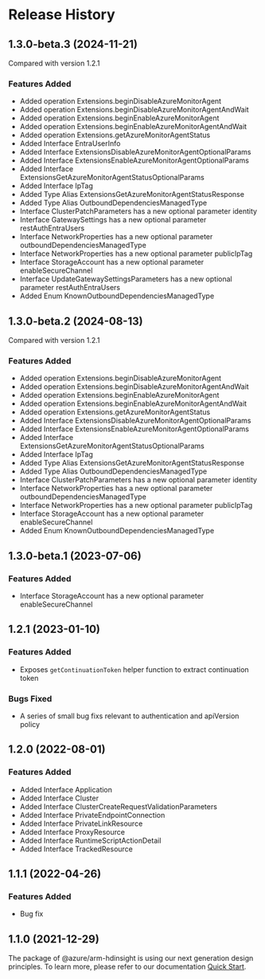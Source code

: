 # Release History
    
## 1.3.0-beta.3 (2024-11-21)
Compared with version 1.2.1
    
### Features Added

  - Added operation Extensions.beginDisableAzureMonitorAgent
  - Added operation Extensions.beginDisableAzureMonitorAgentAndWait
  - Added operation Extensions.beginEnableAzureMonitorAgent
  - Added operation Extensions.beginEnableAzureMonitorAgentAndWait
  - Added operation Extensions.getAzureMonitorAgentStatus
  - Added Interface EntraUserInfo
  - Added Interface ExtensionsDisableAzureMonitorAgentOptionalParams
  - Added Interface ExtensionsEnableAzureMonitorAgentOptionalParams
  - Added Interface ExtensionsGetAzureMonitorAgentStatusOptionalParams
  - Added Interface IpTag
  - Added Type Alias ExtensionsGetAzureMonitorAgentStatusResponse
  - Added Type Alias OutboundDependenciesManagedType
  - Interface ClusterPatchParameters has a new optional parameter identity
  - Interface GatewaySettings has a new optional parameter restAuthEntraUsers
  - Interface NetworkProperties has a new optional parameter outboundDependenciesManagedType
  - Interface NetworkProperties has a new optional parameter publicIpTag
  - Interface StorageAccount has a new optional parameter enableSecureChannel
  - Interface UpdateGatewaySettingsParameters has a new optional parameter restAuthEntraUsers
  - Added Enum KnownOutboundDependenciesManagedType
    
    
## 1.3.0-beta.2 (2024-08-13)
Compared with version 1.2.1
    
### Features Added

  - Added operation Extensions.beginDisableAzureMonitorAgent
  - Added operation Extensions.beginDisableAzureMonitorAgentAndWait
  - Added operation Extensions.beginEnableAzureMonitorAgent
  - Added operation Extensions.beginEnableAzureMonitorAgentAndWait
  - Added operation Extensions.getAzureMonitorAgentStatus
  - Added Interface ExtensionsDisableAzureMonitorAgentOptionalParams
  - Added Interface ExtensionsEnableAzureMonitorAgentOptionalParams
  - Added Interface ExtensionsGetAzureMonitorAgentStatusOptionalParams
  - Added Interface IpTag
  - Added Type Alias ExtensionsGetAzureMonitorAgentStatusResponse
  - Added Type Alias OutboundDependenciesManagedType
  - Interface ClusterPatchParameters has a new optional parameter identity
  - Interface NetworkProperties has a new optional parameter outboundDependenciesManagedType
  - Interface NetworkProperties has a new optional parameter publicIpTag
  - Interface StorageAccount has a new optional parameter enableSecureChannel
  - Added Enum KnownOutboundDependenciesManagedType
    
    
## 1.3.0-beta.1 (2023-07-06)
    
### Features Added

  - Interface StorageAccount has a new optional parameter enableSecureChannel
    
## 1.2.1 (2023-01-10)

### Features Added

  - Exposes `getContinuationToken` helper function to extract continuation token

### Bugs Fixed

  - A series of small bug fixs relevant to authentication and apiVersion policy

## 1.2.0 (2022-08-01)

### Features Added

  - Added Interface Application
  - Added Interface Cluster
  - Added Interface ClusterCreateRequestValidationParameters
  - Added Interface PrivateEndpointConnection
  - Added Interface PrivateLinkResource
  - Added Interface ProxyResource
  - Added Interface RuntimeScriptActionDetail
  - Added Interface TrackedResource
    
## 1.1.1 (2022-04-26)

### Features Added

  - Bug fix

## 1.1.0 (2021-12-29)

The package of @azure/arm-hdinsight is using our next generation design principles. To learn more, please refer to our documentation [Quick Start](https://aka.ms/azsdk/js/mgmt/quickstart).
